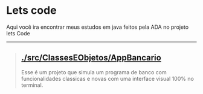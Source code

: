 # Lets code 
Aqui você ira encontrar meus estudos em java feitos pela ADA no projeto lets Code

___

> ## [./src/ClassesEObjetos/AppBancario](https://github.com/LuanPonick/LetsCode/tree/main/src/ClassesEObjetos/AppBancario)
> Esse é um projeto que simula um programa de banco com funcionalidades classicas e novas com uma interface visual 100% no terminal.
